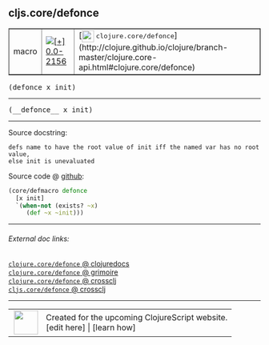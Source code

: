 ## cljs.core/defonce



 <table border="1">
<tr>
<td>macro</td>
<td><a href="https://github.com/cljsinfo/cljs-api-docs/tree/0.0-2156"><img valign="middle" alt="[+] 0.0-2156" title="Added in 0.0-2156" src="https://img.shields.io/badge/+-0.0--2156-lightgrey.svg"></a> </td>
<td>
[<img height="24px" valign="middle" src="http://i.imgur.com/1GjPKvB.png"> <samp>clojure.core/defonce</samp>](http://clojure.github.io/clojure/branch-master/clojure.core-api.html#clojure.core/defonce)
</td>
</tr>
</table>

<samp>(defonce x init)</samp><br>

---

 <samp>
(__defonce__ x init)<br>
</samp>

---





Source docstring:

```
defs name to have the root value of init iff the named var has no root value,
else init is unevaluated
```


Source code @ [github]():

```clj
(core/defmacro defonce
  [x init]
  `(when-not (exists? ~x)
     (def ~x ~init)))
```

<!--
Repo - tag - source tree - lines:

 <pre>

</pre>

-->

---



###### External doc links:

[`clojure.core/defonce` @ clojuredocs](http://clojuredocs.org/clojure.core/defonce)<br>
[`clojure.core/defonce` @ grimoire](http://conj.io/store/v1/org.clojure/clojure/1.7.0-beta3/clj/clojure.core/defonce/)<br>
[`clojure.core/defonce` @ crossclj](http://crossclj.info/fun/clojure.core/defonce.html)<br>
[`cljs.core/defonce` @ crossclj](http://crossclj.info/fun/cljs.core/defonce.html)<br>

---

 <table>
<tr><td>
<img valign="middle" align="right" width="48px" src="http://i.imgur.com/Hi20huC.png">
</td><td>
Created for the upcoming ClojureScript website.<br>
[edit here] | [learn how]
</td></tr></table>

[edit here]:https://github.com/cljsinfo/cljs-api-docs/blob/master/cljsdoc/cljs.core/defonce.cljsdoc
[learn how]:https://github.com/cljsinfo/cljs-api-docs/wiki/cljsdoc-files

<!--

This information was too distracting to show to readers, but I'll leave it
commented here since it is helpful to:

- pretty-print the data used to generate this document
- and show how to retrieve that data



The API data for this symbol:

```clj
{:ns "cljs.core",
 :name "defonce",
 :signature ["[x init]"],
 :name-encode "defonce",
 :history [["+" "0.0-2156"]],
 :type "macro",
 :clj-equiv {:full-name "clojure.core/defonce",
             :url "http://clojure.github.io/clojure/branch-master/clojure.core-api.html#clojure.core/defonce"},
 :full-name-encode "cljs.core/defonce",
 :source {:code "(core/defmacro defonce\n  [x init]\n  `(when-not (exists? ~x)\n     (def ~x ~init)))",
          :title "Source code",
          :repo "clojurescript",
          :tag "r1.9.14",
          :filename "src/main/clojure/cljs/core.cljc",
          :lines [603 608],
          :url "https://github.com/clojure/clojurescript/blob/r1.9.14/src/main/clojure/cljs/core.cljc#L603-L608"},
 :usage ["(defonce x init)"],
 :full-name "cljs.core/defonce",
 :docstring "defs name to have the root value of init iff the named var has no root value,\nelse init is unevaluated",
 :cljsdoc-url "https://github.com/cljsinfo/cljs-api-docs/blob/master/cljsdoc/cljs.core/defonce.cljsdoc"}

```

Retrieve the API data for this symbol:

```clj
;; from Clojure REPL
(require '[clojure.edn :as edn])
(-> (slurp "https://raw.githubusercontent.com/cljsinfo/cljs-api-docs/catalog/cljs-api.edn")
    (edn/read-string)
    (get-in [:symbols "cljs.core/defonce"]))
```

-->
